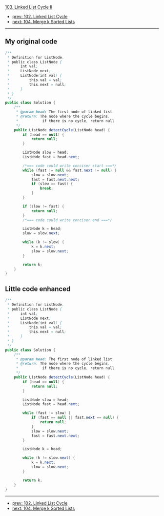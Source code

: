 [103. Linked List Cycle II](http://www.lintcode.com/problem/linked-list-cycle-ii)

- [prev: 102. Linked List Cycle](102-linked-list-cycle.md)
- [next: 104. Merge k Sorted Lists](104-merge-k-sorted-lists.md)

---

## My original code
```java
/**
 * Definition for ListNode.
 * public class ListNode {
 *     int val;
 *     ListNode next;
 *     ListNode(int val) {
 *         this.val = val;
 *         this.next = null;
 *     }
 * }
 */ 
public class Solution {
    /**
     * @param head: The first node of linked list.
     * @return: The node where the cycle begins. 
     *           if there is no cycle, return null
     */
    public ListNode detectCycle(ListNode head) {  
        if (head == null) {
            return null;
        }

        ListNode slow = head;
        ListNode fast = head.next;

        /*=== code could write conciser start ===*/
        while (fast != null && fast.next != null) {
            slow = slow.next;
            fast = fast.next.next;
            if (slow == fast) {
                break;
            }
        }

        if (slow != fast) {
            return null;
        }
        /*=== code could write conciser end ===*/

        ListNode k = head;
        slow = slow.next;

        while (k != slow) {
            k = k.next;
            slow = slow.next;
        }

        return k;
    }
}

```

## Little code enhanced
```java
/**
 * Definition for ListNode.
 * public class ListNode {
 *     int val;
 *     ListNode next;
 *     ListNode(int val) {
 *         this.val = val;
 *         this.next = null;
 *     }
 * }
 */ 
public class Solution {
    /**
     * @param head: The first node of linked list.
     * @return: The node where the cycle begins. 
     *           if there is no cycle, return null
     */
    public ListNode detectCycle(ListNode head) {  
        if (head == null) {
            return null;
        }

        ListNode slow = head;
        ListNode fast = head.next;

        while (fast != slow) {
            if (fast == null || fast.next == null) {
                return null;
            }
            slow = slow.next;
            fast = fast.next.next;
        }

        ListNode k = head;

        while (k != slow.next) {
            k = k.next;
            slow = slow.next;
        }

        return k;
    }
}

```

---

- [prev: 102. Linked List Cycle](102-linked-list-cycle.md)
- [next: 104. Merge k Sorted Lists](104-merge-k-sorted-lists.md)
